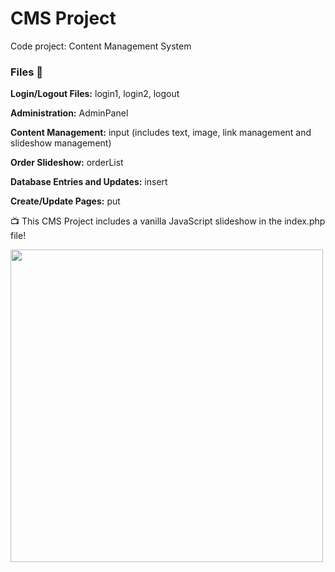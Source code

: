 # CMS Project
Code project: Content Management System

### Files 📁

**Login/Logout Files:** login1, login2, logout

**Administration:** AdminPanel

**Content Management:** input (includes text, image, link management and slideshow management)

**Order Slideshow:** orderList

**Database Entries and Updates:** insert

**Create/Update Pages:** put

📺 This CMS Project includes a vanilla JavaScript slideshow in the index.php file! 

<img src = "https://jb-codes.com/CMScapture.PNG" style="width: 500px;">

